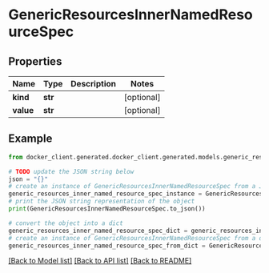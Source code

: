 # GenericResourcesInnerNamedResourceSpec


## Properties

Name | Type | Description | Notes
------------ | ------------- | ------------- | -------------
**kind** | **str** |  | [optional] 
**value** | **str** |  | [optional] 

## Example

```python
from docker_client.generated.docker_client.generated.models.generic_resources_inner_named_resource_spec import GenericResourcesInnerNamedResourceSpec

# TODO update the JSON string below
json = "{}"
# create an instance of GenericResourcesInnerNamedResourceSpec from a JSON string
generic_resources_inner_named_resource_spec_instance = GenericResourcesInnerNamedResourceSpec.from_json(json)
# print the JSON string representation of the object
print(GenericResourcesInnerNamedResourceSpec.to_json())

# convert the object into a dict
generic_resources_inner_named_resource_spec_dict = generic_resources_inner_named_resource_spec_instance.to_dict()
# create an instance of GenericResourcesInnerNamedResourceSpec from a dict
generic_resources_inner_named_resource_spec_from_dict = GenericResourcesInnerNamedResourceSpec.from_dict(generic_resources_inner_named_resource_spec_dict)
```
[[Back to Model list]](../README.md#documentation-for-models) [[Back to API list]](../README.md#documentation-for-api-endpoints) [[Back to README]](../README.md)


